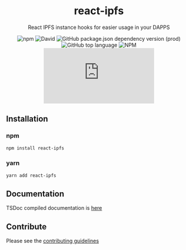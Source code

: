 <div align="center">

# react-ipfs

React IPFS instance hooks for easier usage in your DAPPS


 ![npm](https://img.shields.io/npm/dw/react-ipfs) ![David](https://img.shields.io/david/youaresoroman/react-ipfs) ![GitHub package.json dependency version (prod)](https://img.shields.io/github/package-json/dependency-version/youaresoroman/react-ipfs/ipfs) ![GitHub top language](https://img.shields.io/github/languages/top/youaresoroman/react-ipfs) ![NPM](https://img.shields.io/npm/l/react-ipfs) ![Matrix](https://img.shields.io/matrix/ipfs-awesome:matrix.org?server_fqdn=matrix.org)

 </div>

## Installation

### npm

```bash
npm install react-ipfs
```

### yarn
```bash
yarn add react-ipfs
```
## Documentation
TSDoc compiled documentation is [here](./docs)
## Contribute

Please see the [contributing guidelines](./CONTRIBUTING.md)
